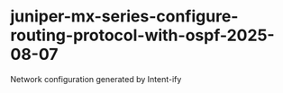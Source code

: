# juniper-mx-series-configure-routing-protocol-with-ospf-2025-08-07
Network configuration generated by Intent-ify
